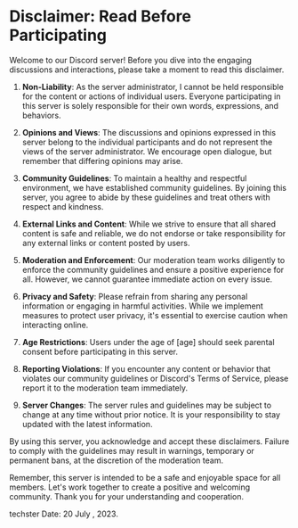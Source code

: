 # Disclaimer: Read Before Participating

Welcome to our Discord server! Before you dive into the engaging discussions and interactions, please take a moment to read this disclaimer.

1. **Non-Liability**: As the server administrator, I cannot be held responsible for the content or actions of individual users. Everyone participating in this server is solely responsible for their own words, expressions, and behaviors.

2. **Opinions and Views**: The discussions and opinions expressed in this server belong to the individual participants and do not represent the views of the server administrator. We encourage open dialogue, but remember that differing opinions may arise.

3. **Community Guidelines**: To maintain a healthy and respectful environment, we have established community guidelines. By joining this server, you agree to abide by these guidelines and treat others with respect and kindness.

4. **External Links and Content**: While we strive to ensure that all shared content is safe and reliable, we do not endorse or take responsibility for any external links or content posted by users.

5. **Moderation and Enforcement**: Our moderation team works diligently to enforce the community guidelines and ensure a positive experience for all. However, we cannot guarantee immediate action on every issue.

6. **Privacy and Safety**: Please refrain from sharing any personal information or engaging in harmful activities. While we implement measures to protect user privacy, it's essential to exercise caution when interacting online.

7. **Age Restrictions**: Users under the age of [age] should seek parental consent before participating in this server.

8. **Reporting Violations**: If you encounter any content or behavior that violates our community guidelines or Discord's Terms of Service, please report it to the moderation team immediately.

9. **Server Changes**: The server rules and guidelines may be subject to change at any time without prior notice. It is your responsibility to stay updated with the latest information.

By using this server, you acknowledge and accept these disclaimers. Failure to comply with the guidelines may result in warnings, temporary or permanent bans, at the discretion of the moderation team.

Remember, this server is intended to be a safe and enjoyable space for all members. Let's work together to create a positive and welcoming community. Thank you for your understanding and cooperation.

techster
Date: 20 July , 2023.
